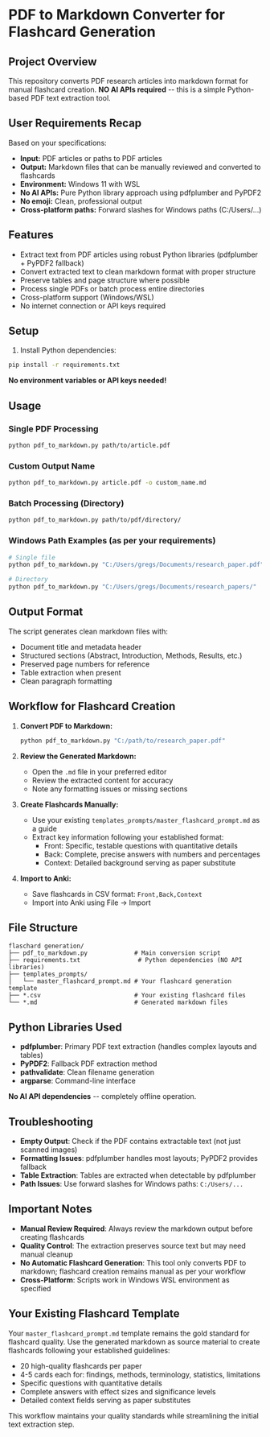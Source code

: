 # PDF to Markdown Converter for Flashcard Generation

## Project Overview

This repository converts PDF research articles into markdown format for manual flashcard creation. **NO AI APIs required** -- this is a simple Python-based PDF text extraction tool.

## User Requirements Recap

Based on your specifications:
- **Input:** PDF articles or paths to PDF articles
- **Output:** Markdown files that can be manually reviewed and converted to flashcards
- **Environment:** Windows 11 with WSL
- **No AI APIs:** Pure Python library approach using pdfplumber and PyPDF2
- **No emoji:** Clean, professional output
- **Cross-platform paths:** Forward slashes for Windows paths (C:/Users/...)

## Features

- Extract text from PDF articles using robust Python libraries (pdfplumber + PyPDF2 fallback)
- Convert extracted text to clean markdown format with proper structure
- Preserve tables and page structure where possible
- Process single PDFs or batch process entire directories
- Cross-platform support (Windows/WSL)
- No internet connection or API keys required

## Setup

1. Install Python dependencies:
```bash
pip install -r requirements.txt
```

**No environment variables or API keys needed!**

## Usage

### Single PDF Processing
```bash
python pdf_to_markdown.py path/to/article.pdf
```

### Custom Output Name
```bash
python pdf_to_markdown.py article.pdf -o custom_name.md
```

### Batch Processing (Directory)
```bash
python pdf_to_markdown.py path/to/pdf/directory/
```

### Windows Path Examples (as per your requirements)
```bash
# Single file
python pdf_to_markdown.py "C:/Users/gregs/Documents/research_paper.pdf"

# Directory
python pdf_to_markdown.py "C:/Users/gregs/Documents/research_papers/"
```

## Output Format

The script generates clean markdown files with:
- Document title and metadata header
- Structured sections (Abstract, Introduction, Methods, Results, etc.)
- Preserved page numbers for reference
- Table extraction when present
- Clean paragraph formatting

## Workflow for Flashcard Creation

1. **Convert PDF to Markdown:**
   ```bash
   python pdf_to_markdown.py "C:/path/to/research_paper.pdf"
   ```

2. **Review the Generated Markdown:**
   - Open the `.md` file in your preferred editor
   - Review the extracted content for accuracy
   - Note any formatting issues or missing sections

3. **Create Flashcards Manually:**
   - Use your existing `templates_prompts/master_flashcard_prompt.md` as a guide
   - Extract key information following your established format:
     - Front: Specific, testable questions with quantitative details
     - Back: Complete, precise answers with numbers and percentages
     - Context: Detailed background serving as paper substitute

4. **Import to Anki:**
   - Save flashcards in CSV format: `Front,Back,Context`
   - Import into Anki using File → Import

## File Structure

```
flaschard generation/
├── pdf_to_markdown.py             # Main conversion script
├── requirements.txt                # Python dependencies (NO API libraries)
├── templates_prompts/
│   └── master_flashcard_prompt.md # Your flashcard generation template
├── *.csv                          # Your existing flashcard files
└── *.md                           # Generated markdown files
```

## Python Libraries Used

- **pdfplumber**: Primary PDF text extraction (handles complex layouts and tables)
- **PyPDF2**: Fallback PDF extraction method
- **pathvalidate**: Clean filename generation
- **argparse**: Command-line interface

**No AI API dependencies** -- completely offline operation.

## Troubleshooting

- **Empty Output**: Check if the PDF contains extractable text (not just scanned images)
- **Formatting Issues**: pdfplumber handles most layouts; PyPDF2 provides fallback
- **Table Extraction**: Tables are extracted when detectable by pdfplumber
- **Path Issues**: Use forward slashes for Windows paths: `C:/Users/...`

## Important Notes

- **Manual Review Required**: Always review the markdown output before creating flashcards
- **Quality Control**: The extraction preserves source text but may need manual cleanup
- **No Automatic Flashcard Generation**: This tool only converts PDF to markdown; flashcard creation remains manual as per your workflow
- **Cross-Platform**: Scripts work in Windows WSL environment as specified

## Your Existing Flashcard Template

Your `master_flashcard_prompt.md` template remains the gold standard for flashcard quality. Use the generated markdown as source material to create flashcards following your established guidelines:

- 20 high-quality flashcards per paper
- 4-5 cards each for: findings, methods, terminology, statistics, limitations
- Specific questions with quantitative details
- Complete answers with effect sizes and significance levels
- Detailed context fields serving as paper substitutes

This workflow maintains your quality standards while streamlining the initial text extraction step.